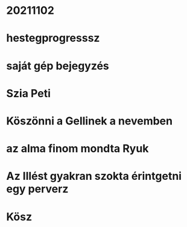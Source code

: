 # 20211102
# hestegprogresssz
# saját gép bejegyzés
# Szia Peti
# Köszönni a Gellinek a nevemben
# az alma finom mondta Ryuk
# Az Illést gyakran szokta érintgetni egy perverz
# Kösz
